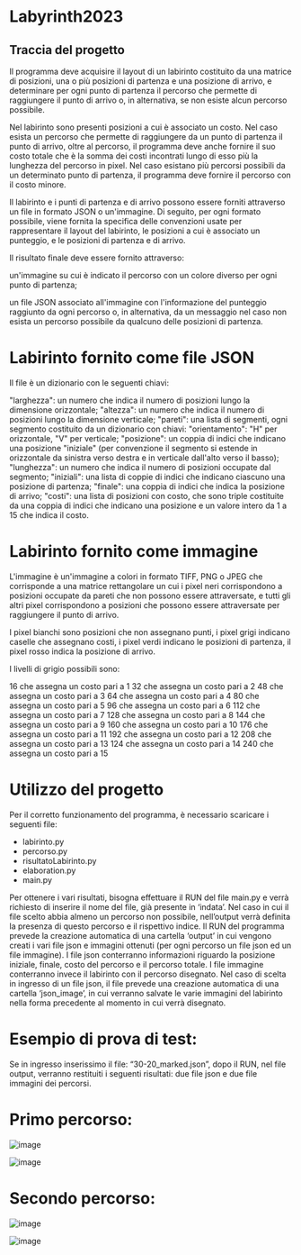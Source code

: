 # Labyrinth2023


## Traccia del progetto
Il programma deve acquisire il layout di un labirinto costituito da una matrice di posizioni, una o più posizioni di partenza e una posizione di arrivo, e determinare per ogni punto di partenza il percorso che permette di raggiungere il punto di arrivo o, in alternativa, se non esiste alcun percorso possibile.

Nel labirinto sono presenti posizioni a cui è associato un costo. Nel caso esista un percorso che permette di raggiungere da un punto di partenza il punto di arrivo, oltre al percorso, il programma deve anche fornire il suo costo totale che è la somma dei costi incontrati lungo di esso più la lunghezza del percorso in pixel. Nel caso esistano più percorsi possibili da un determinato punto di partenza, il programma deve fornire il percorso con il costo minore.

Il labirinto e i punti di partenza e di arrivo possono essere forniti attraverso un file in formato JSON o un'immagine. Di seguito, per ogni formato possibile, viene fornita la specifica delle convenzioni usate per rappresentare il layout del labirinto, le posizioni a cui è associato un punteggio, e le posizioni di partenza e di arrivo.

Il risultato finale deve essere fornito attraverso:

un'immagine su cui è indicato il percorso con un colore diverso per ogni punto di partenza;

un file JSON associato all'immagine con l'informazione del punteggio raggiunto da ogni percorso o, in alternativa, da un messaggio nel caso non esista un percorso possibile da qualcuno delle posizioni di partenza.

# Labirinto fornito come file JSON
Il file è un dizionario con le seguenti chiavi:

"larghezza": un numero che indica il numero di posizioni lungo la dimensione orizzontale;
"altezza": un numero che indica il numero di posizioni lungo la dimensione verticale;
"pareti": una lista di segmenti, ogni segmento costituito da un dizionario con chiavi:
"orientamento": "H" per orizzontale, "V" per verticale;
"posizione": un coppia di indici che indicano una posizione "iniziale" (per convenzione il segmento si estende in orizzontale da sinistra verso destra e in verticale dall'alto verso il basso);
"lunghezza": un numero che indica il numero di posizioni occupate dal segmento;
"iniziali": una lista di coppie di indici che indicano ciascuno una posizione di partenza;
"finale": una coppia di indici che indica la posizione di arrivo;
"costi": una lista di posizioni con costo, che sono triple costituite da una coppia di indici che indicano una posizione e un valore intero da 1 a 15 che indica il costo.

# Labirinto fornito come immagine
L'immagine è un'immagine a colori in formato TIFF, PNG o JPEG che corrisponde a una matrice rettangolare un cui i pixel neri corrispondono a posizioni occupate da pareti che non possono essere attraversate, e tutti gli altri pixel corrispondono a posizioni che possono essere attraversate per raggiungere il punto di arrivo.

I pixel bianchi sono posizioni che non assegnano punti, i pixel grigi indicano caselle che assegnano costi, i pixel verdi indicano le posizioni di partenza, il pixel rosso indica la posizione di arrivo.

I livelli di grigio possibili sono:

16 che assegna un costo pari a 1
32 che assegna un costo pari a 2
48 che assegna un costo pari a 3
64 che assegna un costo pari a 4
80 che assegna un costo pari a 5
96 che assegna un costo pari a 6
112 che assegna un costo pari a 7
128 che assegna un costo pari a 8
144 che assegna un costo pari a 9
160 che assegna un costo pari a 10
176 che assegna un costo pari a 11
192 che assegna un costo pari a 12
208 che assegna un costo pari a 13
124 che assegna un costo pari a 14
240 che assegna un costo pari a 15

# Utilizzo del progetto
Per il corretto funzionamento del programma, è necessario scaricare i seguenti file:
- labirinto.py
- percorso.py
- risultatoLabirinto.py
- elaboration.py
- main.py

Per ottenere i vari risultati, bisogna effettuare il RUN del file main.py e verrà richiesto di inserire il nome del file, già presente in ‘indata’.
Nel caso in cui il file scelto abbia almeno un percorso non possibile, nell’output verrà definita la presenza di questo percorso e il rispettivo indice.
Il RUN del programma prevede la creazione automatica di una cartella ‘output’ in cui vengono creati i vari file json e immagini ottenuti (per ogni percorso un file json ed un file immagine).
I file json conterranno informazioni riguardo la posizione iniziale, finale, costo del percorso e il percorso totale.
I file immagine conterranno invece il labirinto con il percorso disegnato.
Nel caso di scelta in ingresso di un file json, il file prevede una creazione automatica di una cartella ‘json_image’, in cui verranno salvate le varie immagini del labirinto nella forma precedente al momento in cui verrà disegnato.

# Esempio di prova di test:
Se in ingresso inserissimo il file: “30-20_marked.json”, dopo il RUN, nel file output, verranno restituiti i seguenti risultati: due file json e due file immagini dei percorsi.


# Primo percorso:

![image](https://user-images.githubusercontent.com/122620191/228555285-88a0fafb-62d9-40f5-accd-f420385048e5.png)             

![image](https://user-images.githubusercontent.com/122620191/228555450-5ecbf232-d8a0-4abd-8d4d-07fe59d1b22c.png)


# Secondo percorso:
![image](https://user-images.githubusercontent.com/122620191/228555501-0fbd7352-4141-4caa-b984-09f267fe4e76.png)             

![image](https://user-images.githubusercontent.com/122620191/228555573-dcf910e1-3694-45c4-88b5-2670827fd575.png)





